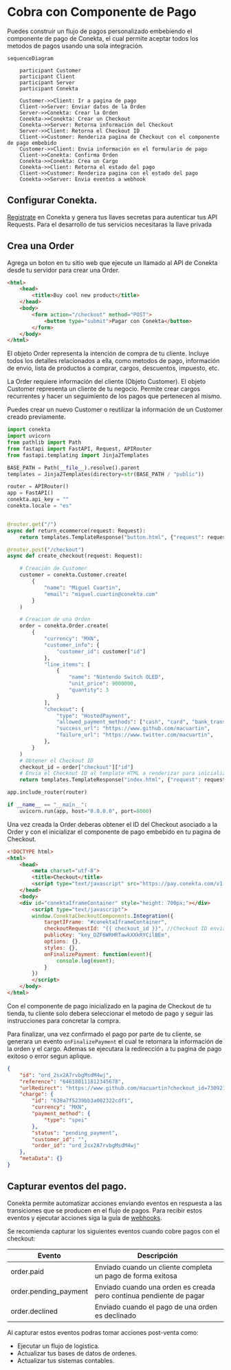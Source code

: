 # Cobra con Componente de Pago

Puedes construir un flujo de pagos personalizado embebiendo el componente de pago de Conekta, el cual permite aceptar todos los metodos de pagos usando una sola integración.

```mermaid
sequenceDiagram

	participant Customer
	participant Client
	participant Server
	participant Conekta
	
	Customer->>Client: Ir a pagina de pago
	Client->>Server: Enviar datos de la Orden
	Server->>Conekta: Crear la Orden
	Conekta->>Conekta: Crear un Checkout
	Conekta->>Server: Retorna información del Checkout
	Server->>Client: Retorna el Checkout ID
	Client->>Customer: Renderiza pagina de Checkout con el componente de pago embebido
	Customer->>Client: Envia información en el formulario de pago
	Client->>Conekta: Confirma Orden
	Conekta->>Conekta: Crea un Cargo
	Conekta->>Client: Retorna el estado del pago
	Client->>Customer: Renderiza pagina con el estado del pago
	Conekta->>Server: Envia eventos a webhook
```


## Configurar Conekta.
[Registrate](https://panel.conekta.com) en Conekta y genera tus llaves secretas para autenticar tus API Requests. Para el desarrollo de tus servicios necesitaras la llave privada

## Crea una Order

Agrega un boton en tu sitio web que ejecute un llamado al API de Conekta desde tu servidor para crear una Order.

```html
<html>
	<head>
		<title>Buy cool new product</title>
	</head>   
	<body>
		<form action="/checkout" method="POST">
			<button type="submit">Pagar con Conekta</button>
		</form>   
	</body>
</html>
```

El objeto Order representa la intención de compra de tu cliente. Incluye todos los detalles relacionados a ella, como metodos de pago, información de envio, lista de productos a comprar, cargos, descuentos, impuesto, etc.

La Order requiere información del cliente (Objeto Customer). El objeto Customer representa un cliente de tu negocio. Permite crear cargos recurrentes y hacer un seguimiento de los pagos que pertenecen al mismo.

Puedes crear un nuevo Customer o reutilizar la información de un Customer creado previamente.

```python
import conekta
import uvicorn
from pathlib import Path
from fastapi import FastAPI, Request, APIRouter
from fastapi.templating import Jinja2Templates

BASE_PATH = Path(__file__).resolve().parent
templates = Jinja2Templates(directory=str(BASE_PATH / "public"))

router = APIRouter()
app = FastAPI()
conekta.api_key = ""
conekta.locale = "es"


@router.get("/")
async def return_ecommerce(request: Request):
    return templates.TemplateResponse("button.html", {"request": request})

@router.post("/checkout")
async def create_checkout(request: Request):

    # Creación de Customer
    customer = conekta.Customer.create(
        {
            "name": "Miguel Cuartin",
            "email": "miguel.cuartin@conekta.com"
        }
    )

    # Creacion de una Orden
    order = conekta.Order.create(
        {
            "currency": "MXN",
            "customer_info": {
                "customer_id": customer["id"]
            },
            "line_items": [
                {
                    "name": "Nintendo Switch OLED",
                    "unit_price": 9000000,
                    "quantity": 3
                }
            ],
            "checkout": {
                "type": "HostedPayment",
                "allowed_payment_methods": ["cash", "card", "bank_transfer"],
                "success_url": "https://www.github.com/macuartin",
                "failure_url": "https://www.twitter.com/macuartin",
            },
	    }
    )
    # Obtener el Checkout ID
    checkout_id = order["checkout"]["id"]
    # Envia el Checkout ID al template HTML a renderizar para inicializar el componente de pago.
    return templates.TemplateResponse("index.html", {"request": request, "checkout_id": checkout_id})

app.include_router(router)

if __name__ == "__main__":
    uvicorn.run(app, host="0.0.0.0", port=8000)
```

Una vez creada la Order deberas obtener el ID del Checkout asociado a la Order y con el inicializar el componente de pago embebido en tu pagina de Checkout.

```html
<!DOCTYPE html>
<html>
    <head>
        <meta charset="utf-8">
        <title>Checkout</title>
        <script type="text/javascript" src="https://pay.conekta.com/v1.0/js/conekta-checkout.min.js"></script>
    </head>
    <body>
    <div id="conektaIframeContainer" style="height: 700px;"></div>
        <script type="text/javascript">
        window.ConektaCheckoutComponents.Integration({
            targetIFrame: "#conektaIframeContainer",
            checkoutRequestId: "{{ checkout_id }}", //Checkout ID enviado desde el servidor para inicializar el componente de pago.
            publicKey: "key_DZF6WRHRTawkXXkRYCilBEm",
            options: {},
            styles: {},
            onFinalizePayment: function(event){
                console.log(event);
            }
        })
        </script>
    </body>
</html>
```

Con el componente de pago inicializado en la pagina de Checkout de tu tienda, tu cliente solo debera seleccionar el metodo de pago y seguir las instrucciones para concretar la compra.

Para finalizar, una vez confirmado el pago por parte de tu cliente, se generara un evento `onFinalizePayment` el cual te retornara la información de la orden y el cargo. Ademas se ejecutara la redirección a tu pagina de pago exitoso o error segun aplique.

```json
{
    "id": "ord_2sx2A7rvbgMsdM4wj",
    "reference": "646180111812345678",
    "urlRedirect": "https://www.github.com/macuartin?checkout_id=73092185-08e7-4eb8-a7ce-6589783fddd0&order_id=ord_2sx2A7rvbgMsdM4wj&payment_status=pending_payment",
    "charge": {
        "id": "638a7f5239bb3a002322cdf1",
        "currency": "MXN",
        "payment_method": {
            "type": "spei"
        },
        "status": "pending_payment",
        "customer_id": "",
        "order_id": "ord_2sx2A7rvbgMsdM4wj"
    },
    "metaData": {}
}
```
## Capturar eventos del pago.

Conekta permite automatizar acciones enviando eventos en respuesta a las transiciones que se producen en el flujo de pagos. Para recibir estos eventos y ejecutar acciones siga la guía de [webhooks](pagos/after-payments/handling-payment-events).

Se recomienda capturar los siguientes eventos cuando cobre pagos con el checkout:

|Evento|Descripción|
|---|---|
|order.paid |Enviado cuando un cliente completa un pago de forma exitosa|
|order.pending_payment|Enviado cuando una orden es creada pero continua pendiente de pagar|
|order.declined|Enviado cuando el pago de una orden es declinado|

Al capturar estos eventos podras tomar acciones post-venta como:
* Ejecutar un flujo de logistica.
* Actualizar tus bases de datos de ordenes.
* Actualizar tus sistemas contables.